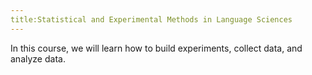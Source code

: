 ```yaml
---
title:Statistical and Experimental Methods in Language Sciences
---
```


In this course, we will learn how to build experiments, collect data, and analyze data. 
